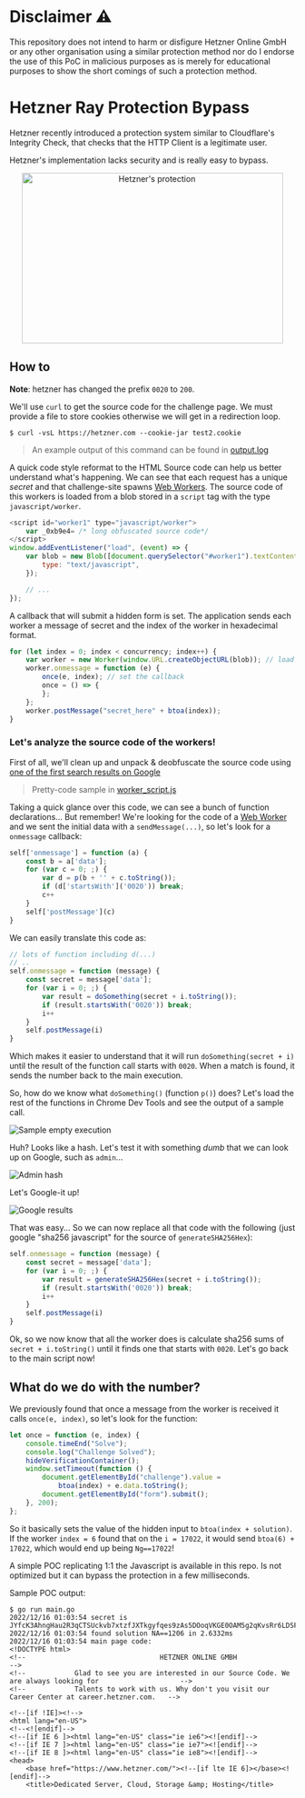 # Disclaimer ⚠️
This repository does not intend to harm or disfigure Hetzner Online GmbH or any other organisation using a similar protection method nor do I endorse the use of this PoC in malicious purposes as is merely for educational purposes to show the short comings of such a protection method.

# Hetzner Ray Protection Bypass

Hetzner recently introduced a protection system similar to Cloudflare's Integrity Check, that checks that
the HTTP Client is a legitimate user.

Hetzner's implementation lacks security and is really easy to bypass.

<p align="center">
  <img width="460" height="300" src="https://i.imgur.com/7VHh23b.png" alt="Hetzner's protection">
</p>

## How to

**Note**: hetzner has changed the prefix `0020` to `200`. 

We'll use `curl` to get the source code for the challenge page. We must provide a file to store cookies otherwise
we will get in a redirection loop.

`$ curl -vsL https://hetzner.com --cookie-jar test2.cookie`
> An example output of this command can be found in [output.log](./output.log)

A quick code style reformat to the HTML Source code can help us better understand what's happening.
We can see that each request has a unique _secret_ and that challenge-site
spawns [Web Workers](https://developer.mozilla.org/en-US/docs/Web/API/Web_Workers_API/Using_web_workers). The source
code of this workers
is loaded from a blob stored in a `script` tag with the type `javascript/worker`.

```javascript
<script id="worker1" type="javascript/worker">
    var _0xb9e4= /* long obfuscated source code*/
</script>
window.addEventListener("load", (event) => {
    var blob = new Blob([document.querySelector("#worker1").textContent], {
        type: "text/javascript",
    });

    // ...
});
```

A callback that will submit a hidden form is set. The application sends each worker a message of secret and the index of
the worker in
hexadecimal format.

```javascript
for (let index = 0; index < concurrency; index++) {
    var worker = new Worker(window.URL.createObjectURL(blob)); // load the source code of the worker from the blob
    worker.onmessage = function (e) {
        once(e, index); // set the callback
        once = () => {
        };
    };
    worker.postMessage("secret_here" + btoa(index));
}
```

### Let's analyze the source code of the workers!

First of all, we'll clean up and unpack & deobfuscate the source code
using [one of the first search results on Google](https://beautifier.io/)

> Pretty-code sample in [worker_script.js](./worker_script.js)

Taking a quick glance over this code, we can see a bunch of function declarations... But remember! We're looking for the
code
of a [Web Worker](https://developer.mozilla.org/en-US/docs/Web/API/Web_Workers_API/Using_web_workers) and we sent the
initial data
with a `sendMessage(...)`, so let's look for a `onmessage` callback:

```javascript
self['onmessage'] = function (a) {
    const b = a['data'];
    for (var c = 0; ;) {
        var d = p(b + '' + c.toString());
        if (d['startsWith']('0020')) break;
        c++
    }
    self['postMessage'](c)
}
```

We can easily translate this code as:

```javascript
// lots of function including d(...)
// ..
self.onmessage = function (message) {
    const secret = message['data'];
    for (var i = 0; ;) {
        var result = doSomething(secret + i.toString());
        if (result.startsWith('0020')) break;
        i++
    }
    self.postMessage(i)
}
```

Which makes it easier to understand that it will run `doSomething(secret + i)` until the result of the
function call starts with `0020`. When a match is found, it sends the number back to the main execution.

So, how do we know what `doSomething()` (function `p()`) does? Let's load the rest of the functions in Chrome Dev Tools
and see the output of a sample call.

![Sample empty execution](https://i.imgur.com/7DzyiMf.png)

Huh? Looks like a hash. Let's test it with something _dumb_ that we can look up on Google, such as `admin`...

![Admin hash](https://i.imgur.com/r82CW4z.png)

Let's Google-it up!

![Google results](https://i.imgur.com/gGuIT5q.png)

That was easy... So we can now replace all that code with the following (just google "sha256 javascript" for the source
of `generateSHA256Hex`):

```javascript
self.onmessage = function (message) {
    const secret = message['data'];
    for (var i = 0; ;) {
        var result = generateSHA256Hex(secret + i.toString());
        if (result.startsWith('0020')) break;
        i++
    }
    self.postMessage(i)
}
```

Ok, so we now know that all the worker does is calculate sha256 sums of `secret + i.toString()` until it finds one that
starts with `0020`. Let's go back to the main script now!

## What do we do with the number?

We previously found that once a message from the worker is received it calls `once(e, index)`, so let's look for the
function:

```javascript
let once = function (e, index) {
    console.timeEnd("Solve");
    console.log("Challenge Solved");
    hideVerificationContainer();
    window.setTimeout(function () {
        document.getElementById("challenge").value =
            btoa(index) + e.data.toString();
        document.getElementById("form").submit();
    }, 200);
};
```

So it basically sets the value of the hidden input to `btoa(index + solution)`. If the worker `index = 6` found that on
the `i = 17022`, it would send `btoa(6) + 17022`, which would end up being `Ng==17022`!

A simple POC replicating 1:1 the Javascript is available in this repo. Is not optimized but it can bypass the
protection in a few milliseconds.

Sample POC output:
```
$ go run main.go
2022/12/16 01:03:54 secret is JYfcK3AhngHau2R3qCTSUckvb7xtzfJXTkgyfqes9zAs5DOoqVKGE0OAM5g2qKvsRr6LDSFEe0vQ4oQvchoLniZQbfdhDEaNU33xqoMnw9RYSbt76uH8sHeUslvPdiRg
2022/12/16 01:03:54 found solution NA==1206 in 2.6332ms
2022/12/16 01:03:54 main page code:
<!DOCTYPE html>
<!--                                 HETZNER ONLINE GMBH                                            -->
<!--            Glad to see you are interested in our Source Code. We are always looking for                    -->
<!--            Talents to work with us. Why don't you visit our Career Center at career.hetzner.com.   -->

<!--[if !IE]><!-->
<html lang="en-US">
<!--<![endif]-->
<!--[if IE 6 ]><html lang="en-US" class="ie ie6"><![endif]-->
<!--[if IE 7 ]><html lang="en-US" class="ie ie7"><![endif]-->
<!--[if IE 8 ]><html lang="en-US" class="ie ie8"><![endif]-->
<head>
    <base href="https://www.hetzner.com/"><!--[if lte IE 6]></base><![endif]-->
    <title>Dedicated Server, Cloud, Storage &amp; Hosting</title>
```
